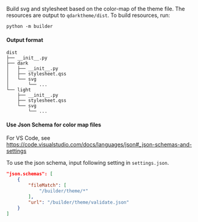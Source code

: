 Build svg and stylesheet based on the color-map of the theme file.
The resources are output to `qdarktheme/dist`.
To build resources, run:

```Plaintext
python -m builder
```

#### Output format

```Plaintext
dist
├── __init__.py
├── dark
│   ├── __init__.py
│   ├── stylesheet.qss
│   └── svg
│       └── ...
└── light
    ├── __init__.py
    ├── stylesheet.qss
    └── svg
        └── ...
```

#### Use Json Schema for color map files

For VS Code, see https://code.visualstudio.com/docs/languages/json#_json-schemas-and-settings

To use the json schema, input following setting in `settings.json`.

```Json
"json.schemas": [
    {
        "fileMatch": [
            "/builder/theme/*"
        ],
        "url": "/builder/theme/validate.json"
    }
]
```
